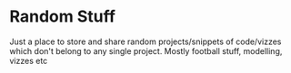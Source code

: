 # Random Stuff

Just a place to store and share random projects/snippets of code/vizzes which don't belong to any single project. 
Mostly football stuff, modelling, vizzes etc
